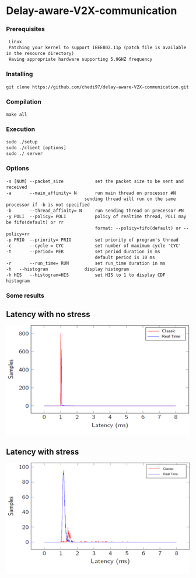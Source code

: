 # Delay-aware-V2X-communication
### Prerequisites

```
 Linux 
 Patching your kernel to support IEEE802.11p (patch file is available in the resource directory)
 Having appropriate hardware supporting 5.9GHZ frequency  
```
### Installing

```
git clone https://github.com/chedi97/delay-aware-V2X-communication.git
```
### Compilation

```
make all
```
### Execution 

```
sudo ./setup
sudo ./client [options]
sudo ./ server
```
### Options 

```
-s [NUM] --packet_size            set the packet size to be sent and received
-a       --main_affinity= N       run main thread on processor #N
	                    	  sending thread will run on the same processor if -b is not specified	                          
-b       --thread_affinity= N     run sending thread on precessor #N
-y POLI  --policy= POLI           policy of realtime thread, POLI may be fifo(default) or rr
                                  format: --policy=fifo(default) or --policy=rr
-p PRIO  --priority= PRIO         set priority of program's thread
-c       --cycle = CYC            set number of maximum cycle 'CYC'           
-t       --period= PER            set period duration in ms
                                  default period is 10 ms 
-r       --run_time= RUN          set run_time duration in ms
-h	 --histogram        	  display histogram
-h HIS   --histogram=HIS     	  set HIS to 1 to display CDF histogram
```
### Some results 

## Latency with no stress

![](images/no_stress.bmp)

## Latency with stress

![](images/stress.bmp)


